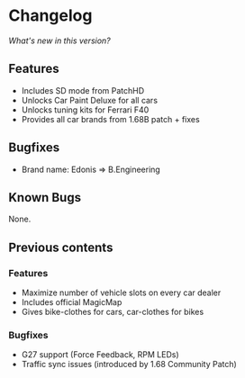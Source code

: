 # Changelog

*What's new in this version?*

## Features

- Includes SD mode from PatchHD
- Unlocks Car Paint Deluxe for all cars
- Unlocks tuning kits for Ferrari F40
- Provides all car brands from 1.68B patch + fixes

## Bugfixes

- Brand name: Edonis => B.Engineering

## Known Bugs

None.

## Previous contents

### Features

- Maximize number of vehicle slots on every car dealer
- Includes official MagicMap
- Gives bike-clothes for cars, car-clothes for bikes

### Bugfixes

- G27 support (Force Feedback, RPM LEDs)
- Traffic sync issues (introduced by 1.68 Community Patch) 
